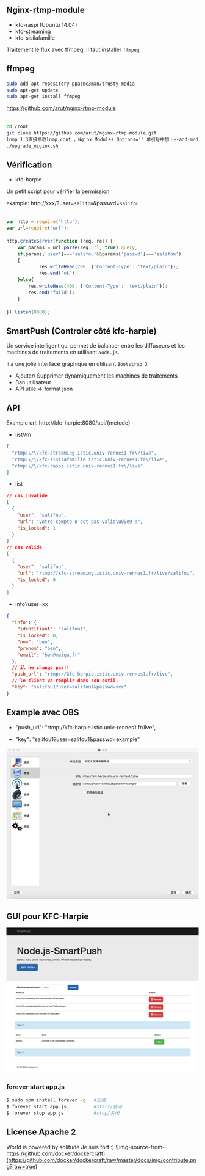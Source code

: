 ## Nginx-rtmp-module

* kfc-raspi (Ubuntu 14.04)
* kfc-streaming
* kfc-sisilafamille

Traitement le flux avec ffmpeg. Il faut installer `ffmpeg`.


## ffmpeg

```bash
sudo add-apt-repository ppa:mc3man/trusty-media
sudo apt-get update
sudo apt-get install ffmpeg
```


https://github.com/arut/nginx-rtmp-module

```bash

cd /root
git clone https://github.com/arut/nginx-rtmp-module.git
lnmp 1.3直接修改lnmp.conf ，Nginx_Modules_Options='' 单引号中加上--add-module=/root/nginx-rtmp-module
./upgrade_niginx.sh
```

## Vérification

* kfc-harpie

Un petit script pour vérifier la permission.

example: http://xxx/?user=`salifou`&passwd=`salifou`

```javascript

var http = require('http');
var url=require('url');

http.createServer(function (req, res) {
    var params = url.parse(req.url, true).query;
    if(params['user']==='salifou'&&params['passwd']==='salifou')
    {
        	res.writeHead(200, {'Content-Type': 'text/plain'});
        	res.end('ok');
    }else{
        res.writeHead(400, {'Content-Type': 'text/plain'});
        res.end('faild');
    }

}).listen(8080);
```

## SmartPush (Controler côté kfc-harpie)

Un service intelligent qui permet de balancer entre les diffuseurs et les machines de traitements en utilisant `Node.js`.

Il a une jolie interface graphique en utilisant `Bootstrap 3`

* Ajouter/ Supprimer dynamiquement les machines de traitements
* Ban utilisateur
* API utile => format json


## API

Example url: http://kfc-harpie:8080/api/{metode}

* listVm

```json
[
  "rtmp:\/\/kfc-streaming.istic.univ-rennes1.fr\/live",
  "rtmp:\/\/kfc-sisilafamille.istic.univ-rennes1.fr\/live",
  "rtmp:\/\/kfc-raspi.istic.univ-rennes1.fr\/live"
]
```

* list

```json
// cas invalide
[
  {
    "user": "salifou",
    "url": "Votre compte n'est pas valid\u00e9 !",
    "is_locked": 1
  }
]
// cas valide
[
  {
    "user": "salifou",
    "url": "rtmp://kfc-streaming.istic.univ-rennes1.fr/live/salifou",
    "is_locked": 0
  }
]

```

* info?user=xx

```json
{
  "info": {
    "identifiant": "salifou1",
    "is_locked": 0,
    "nom": "ben",
    "prenom": "ben",
    "email": "ben@maiga.fr"
  },
  // il ne change pas!!
  "push_url": "rtmp://kfc-harpie.istic.univ-rennes1.fr/live",
  // le client va remplir dans son outil.
  "key": "salifou1?user=salifou1&passwd=xxx"
}
```

## Example avec OBS

  
-  "push_url": "rtmp://kfc-harpie.istic.univ-rennes1.fr/live",

-  "key": "salifou1?user=salifou1&passwd=example"


![](./img/2.png)

## GUI pour KFC-Harpie

![](./img/1.png)


	
### forever start app.js

```bash
$ sudo npm install forever -g   #安装
$ forever start app.js          #start/启动
$ forever stop app.js           #stop/关闭
```

## License Apache 2
World is powered by solitude
Je suis fort :)
![img-source-from-https://github.com/docker/dockercraft](https://github.com/docker/dockercraft/raw/master/docs/img/contribute.png?raw=true)
